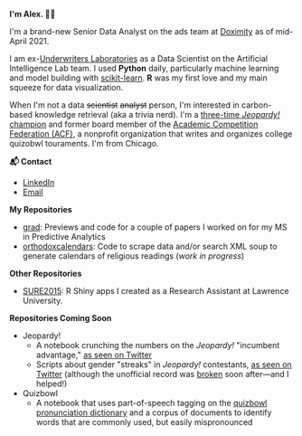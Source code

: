 <!--
**adamisch/adamisch** is a ✨ _special_ ✨ repository because its `README.md` (this file) appears on your GitHub profile.

Here are some ideas to get you started:

- 🔭 I’m currently working on ...
- 🌱 I’m currently learning ...
- 👯 I’m looking to collaborate on ...
- 🤔 I’m looking for help with ...
- 💬 Ask me about ...
- 📫 How to reach me: ...
- 😄 Pronouns: ...
- ⚡ Fun fact: ...
-->
**I'm Alex. 👩‍💻**

I'm a brand-new Senior Data Analyst on the ads team at [Doximity](doximity.com) as of mid-April 2021.

I am ex-[Underwriters Laboratories](ul.com) as a Data Scientist on the Artificial Intelligence Lab team. I used **Python** daily, particularly machine learning and model building with [scikit-learn](https://scikit-learn.org/). **R** was my first love and my main squeeze for data visualization.

When I'm not a data ~~scientist~~ ~~analyst~~ person, I'm interested in carbon-based knowledge retrieval (aka a trivia nerd). I'm a [three-time *Jeopardy!* champion](http://www.j-archive.com/showplayer.php?player_id=13013) and former board member of the [Academic Competition Federation (ACF)](https://acf-quizbowl.com/about/), a nonprofit organization that writes and organizes college quizobwl touraments. I'm from Chicago.

**📬 Contact**
* [LinkedIn](https://www.linkedin.com/in/alexandra-damisch-a641608a/)
* [Email](mailto:alexandra.damisch@gmail.com)

**My Repositories**
* [grad](http://github.com/adamisch/grad): Previews and code for a couple of papers I worked on for my MS in Predictive Analytics
* [orthodoxcalendars](http://github.com/adamisch/orthodoxcalendars): Code to scrape data and/or search XML soup to generate calendars of religious readings (*work in progress*)

**Other Repositories**
* [SURE2015](https://github.com/aloy/sure2015): R Shiny apps I created as a Research Assistant at Lawrence University.

**Repositories Coming Soon**
* Jeopardy!
  * A notebook crunching the numbers on the *Jeopardy!* "incumbent advantage," [as seen on Twitter](https://twitter.com/lessfamous2019/status/1201538200927383552)
  * Scripts about gender "streaks" in *Jeopardy!* contestants, [as seen on Twitter](https://twitter.com/lessfamous2019/status/1201212089265770499) (although the unofficial record was [broken](https://twitter.com/lessfamous2019/status/1206784084187471873) soon after—and I helped!)
* Quizbowl
  * A notebook that uses part-of-speech tagging on the [quizbowl pronunciation dictionary](https://minkowski.space/quizbowl/pronouncing-dictionary/about.html) and a corpus of documents to identify words that are commonly used, but easily mispronounced 
